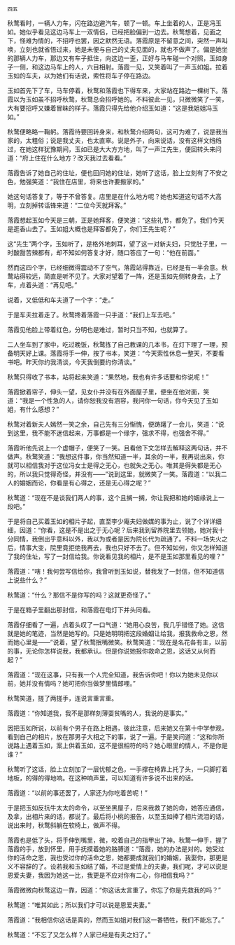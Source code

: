     四五 

   秋鹜看时，一辆人力车，闪在路边避汽车，顿了一顿。车上坐着的人，正是冯玉如。她似乎看见这边马车上一双情侣，已经把脸偏到一边去。秋鹜想着，见面之下，怪难为情的，不招呼也罢，因之默然无语。落霞原是不留意之间，突然一声叫唤，立刻也就省悟过来，她是未便与自己的丈夫见面的，就也不做声了。偏是她坐的那辆人力车，那边又有车子抵住，向这边一歪，正好与马车碰一个对照，玉如身子一侧，和这边马车上的人，六目相射。落霞一见，又笑着叫了一声玉如姐。拉着玉如的车夫，以为她们有话说，索性将车子停在路边。

   玉如首先下了车，马车停着，秋鹜和落霞也下得车来，大家站在路边一棵树下。落霞以为玉如虽不招呼秋鹜，秋鹜总会招呼她的。不料彼此一见，只微微笑了一笑，大有要招呼又嫌着冒昧的样子。落霞只得先给他介绍玉如道：“这是我姐姐冯玉如。”

   秋鹜便略略一鞠躬。落霞待要回转身来，和秋鹜介绍两句，这可为难了，说是我当家的，太粗俗；说是我丈夫，也太直窣。说是外子，向来说话，没有这样文绉绉过，在她这样犹豫期间，玉如已是大大方方地，叫了一声江先生，便回转头来问道：“府上住在什么地方？改天我过去看看。”

   落霞告诉了她自己的住址，便也回问她的住址，她听了这话，脸上立刻有了不安之色，勉强笑道：“我住在店里，将来也许要搬家的。”

   她这句话答复了，等于不曾答复。店里是在什么地方呢？她也知道这句话不大高明，立刻掉转话锋来道：“二位今天就拜客。”

   落霞想起玉如今天是三朝，正是她拜客，便笑道：“这些礼节，都免了。我们今天是逛香山去了。玉如姐大概也是拜客都免了，你们王先生呢？”

   这“先生”两个字，玉如听了，是格外地刺耳，望了这一对新夫妇，只觉肚子里，一时酸甜苦辣都有，却不知如何答复才好，随口答应了一句：“他在前面。”

   然而这四个字，已经细微得震动不了空气，落霞站得靠近，已经是有一半会意。秋鹜站得较远，简直是听不见了。大家对望着了一阵，还是玉如先侧转身去，上了车，点着头道：“再见吧。”

   说着，又低低和车夫道了一个字：“走。”

   于是车夫拉着走了。秋鹜搀着落霞一只手道：“我们上车去吧。”

   落霞见他脸上带着红色，分明也是难过，暂时只当不知，也就算了。

   二人坐车到了家中，吃过晚饭，秋鹜拣了自己教课的几本书，在灯下理了一理，预备明天好上课。落霞将手一伸，按了书本，笑道：“今天索性休息一整天，不要看书吧。昨天你约我清谈，今天我倒要约你清谈。”

   秋鹜只得收了书本，站将起来笑道：“果然地，我也有许多话要和你说呢！”

   落霞掀着帘子，伸头一望，见女仆并没有在外面屋子里，便坐在他对面，笑道：“我是一个性急的人，请你恕我没有涵容，我问你一句话，你今天见了玉如姐，有什么感想？”

   秋鹜对着新夫人嫣然一笑之余，自己先有三分惭愧，便踌躇了一会儿，笑道：“说到这里，我不能不迷信起来，万事都是一个缘字，强求不得，也强舍不得。”

   落霞听他先说上一个虚帽子，便笑了一笑。且看他下文怎样去解释这两句话，并不做声。秋鹜笑道：“我想这件事，你当然知道一半，其余的一半，我再说出来，你就可以相信我对于这位冯女士是得之无心，也就失之无心。唯其是得失都是无心的，所以我只觉得奇怪，并没有——”说到这里，就微笑了一笑。落霞道：“以我二人的婚姻而论，你看是有心得之，还是无心得之呢？”

   秋鹜道：“现在不是谈我们两人的事，这个且搁一搁，你让我把和她的姻缘说上一段吧。”

   于是将自己买着玉如的相片子起，直至李少庵夫妇做媒的事为止，说了个详详细细，因道：“你看，这是不是出之于无心呢？后来我到留养院里去领她，她对我十分同情，我倒出乎意料以外，我以为或者是因为院长代为疏通了。不料一场失火之后，情事大变，院里竟拒绝我再去，我也只好不去了。但不知如何，你又怎样知道了我的住址，写了一封信给我。你说看见我的相片，是不是玉如那里看见的哩？”

   落霞道：“嗐！我何尝写信给你，我曾听到玉如说，替我发了一封信，但不知道信上说些什么？”

   秋鹜道：“什么？那信不是你写的吗？这就更奇怪了。”

   于是在箱子里翻出那封信，和落霞在电灯下并头同看。

   落霞仔细看了一遍，点着头叹了一口气道：“她用心良苦，我几乎错怪了她。这信就是她的笔迹，当然是她写的。只是她明明把这段婚姻让给我，报我救命之恩，然而她心里是——”说着，望了秋鹜抿嘴微笑。秋鹜笑道：“现在是名花各有主，以前的事，无论你怎样说我，我都承认。但是你说她报你救命之恩，这话又从何而起？”

   落霞道：“现在这事，只有我一个人完全知道，我告诉你吧！你以为她未见你以前，她并没有情吗？她可把你当做梦里情郎哩。”

   秋鹜笑道，搓了两搓手，连说言重言重。

   落霞道：“你知道我，我不是那样刻薄耍贫嘴的人，我说的是事实。”

   因把玉如所说，以前有个男子在路上相遇，彼此注意，后来她又在第十中学参观，看到自己的相片，放在那男子大相之下的事，说了一遍。于是笑问道：“这和你所说路上遇着玉如，案上供着玉如，这不是很相符的吗？她心眼里的情人，不是你是谁？”

   秋鹜听了这话，脸上立刻加了一层忧郁之色，一手撑在椅靠上托了头，一只脚打着地板，的得的得地响。在这种响声里，可以知道有许多说不出来的话。

   落霞道：“以前的事还罢了，人家还为你吃着苦呢！”

   于是把玉如反抗牛太太的命令，以至坐黑屋子，后来我救了她的命，她答应通信，及拿，出相片来的话，都说了。最后将小桃的报告，以至玉如捧了相片流泪的话，说出来时，秋鹜斜躺在软椅上，做声不得。

   落霞也是低了头，将手伸到嘴里，微，咬着自己的指甲出了神。秋鹜一伸手，握了落霞的手，放到怀里，用手抚摸着她的胳膊道：“落霞，她的办法是对的。她受过你的活命之恩，我也受过你的活命之恩，她都要成就我们的婚姻，我娶你，那更是义不容辞的了。设若我和玉如结了婚，不过是爱情上的夫妻，我们呢，才可以说是恩爱夫妻，我因为她这一比，我更是不应对你有二心，你相信我吗？”

   落霞微微向秋鹜这边一靠，因道：“你这话太言重了。你忘了你是先救我的吗？”

   秋鹜道：“唯其如此；所以我们才可以说是恩爱夫妻。”

   落霞道：“我相信你这话是真的，然而玉如姐对我们这一番牺牲，我们不能忘了。”

   秋鹜道：“不忘了又怎么样？人家已经是有夫之妇了。”

